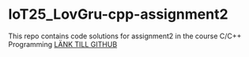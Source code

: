 # IoT25_LovGru-cpp-assignment2
This repo contains code solutions for assignment2 in the course C/C++ Programming
[LÄNK TILL GITHUB](https://github.com/LGruvberg/IoT25_LovGru-cpp-assignment2)
